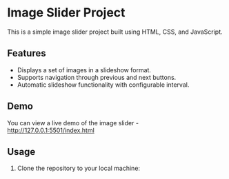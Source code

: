 # Image Slider Project
This is a simple image slider project built using HTML, CSS, and JavaScript.

## Features

- Displays a set of images in a slideshow format.
- Supports navigation through previous and next buttons.
- Automatic slideshow functionality with configurable interval.

## Demo

You can view a live demo of the image slider - http://127.0.0.1:5501/index.html

## Usage

1. Clone the repository to your local machine: